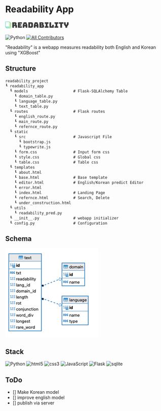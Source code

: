 # Readability App

<img src="readability_app/static/readability_icon.png">


![Python](https://img.shields.io/badge/python-3.x-blue.svg)
 [![All Contributors](https://img.shields.io/badge/all_contributors-1-orange.svg?style=flat-square)](#contributors-)

"Readability" is a webapp measures readability both English and Korean using "XGBoost"

## Structure
```shell
readability_project
┖ readability_app
  ┖ models                    # Flask-SQLAlchemy Table 
    ┖ domain_table.py
    ┖ language_table.py
    ┖ text_table.py
  ┖ routes                    # Flask routes 
    ┖ english_route.py         
    ┖ main_route.py        
    ┖ refernce_route.py                
  ┖ static
    ┖ src                     # Javascript File 
      ┖ bootstrap.js 
      ┖ typewrite.js 
    ┖ form.css                # Input form css 
    ┖ style.css               # Global css 
    ┖ table.css               # Table css                 
  ┖ templates         
    ┖ about.html              
    ┖ base.html               # Base template     
    ┖ editor.html             # English/Korean predict Editor
    ┖ error.html              
    ┖ index.html              # Landing Page
    ┖ refernce.html           # Search, Delete 
    ┖ under_construction.html       
  ┖ utils       
    ┖ readability_pred.py     
  ┖ __init__.py               # webapp initializer       
  ┖ config.py                 # Configuration       

```
## Schema
<img src="./readability_app/static/schema.png">

## Stack
<img alt="Python" src ="https://img.shields.io/badge/Python-3776AB.svg?&style=for-the-badge&logo=Python&logoColor=white"/>
<img alt="html5" src ="https://img.shields.io/badge/HTML5-E34F26.svg?&style=for-the-badge&logo=HTML5&logoColor=white"/>
<img alt="css3" src ="https://img.shields.io/badge/CSS3-1572B6.svg?&style=for-the-badge&logo=CSS3&logoColor=white"/>
<img alt="JavaScript" src ="https://img.shields.io/badge/JavaScript-F7DF1E.svg?&style=for-the-badge&logo=JavaScript&logoColor=black"/>
<img alt="Flask" src ="https://img.shields.io/badge/Flask-000000.svg?&style=for-the-badge&logo=Flask&logoColor=white"/>
<img alt="sqlite" src ="https://img.shields.io/badge/SQLite-003B57.svg?&style=for-the-badge&logo=SQLite&logoColor=white"/>


## ToDo
- [] Make Korean model 
- [] improve english model
- [] publish via server
